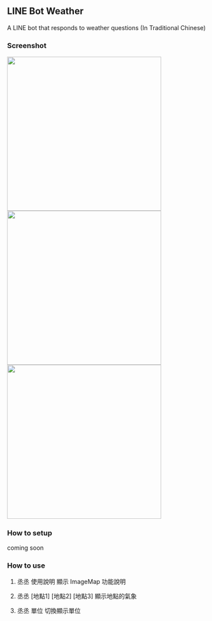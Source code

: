 ## LINE Bot Weather

A LINE bot that responds to weather questions (In Traditional Chinese)

### Screenshot
<img src="https://github.com/wm4n/line-bot-weather/blob/master/readme/screen02.jpg" width="360"/>
<img src="https://github.com/wm4n/line-bot-weather/blob/master/readme/screen03.jpg" width="360"/>
<img src="https://github.com/wm4n/line-bot-weather/blob/master/readme/screen04.jpg" width="360"/>

### How to setup
coming soon

### How to use
1. 丞丞 使用說明
顯示 ImageMap 功能說明

2. 丞丞 [地點1] [地點2] [地點3]
顯示地點的氣象

3. 丞丞 單位
切換顯示單位
